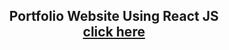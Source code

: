 <h2 align="center">
  Portfolio Website Using React JS<br/>
  <a href="https://sruthias24.github.io/portfolio-react/" target="_blank">click here</a>
</h2>
